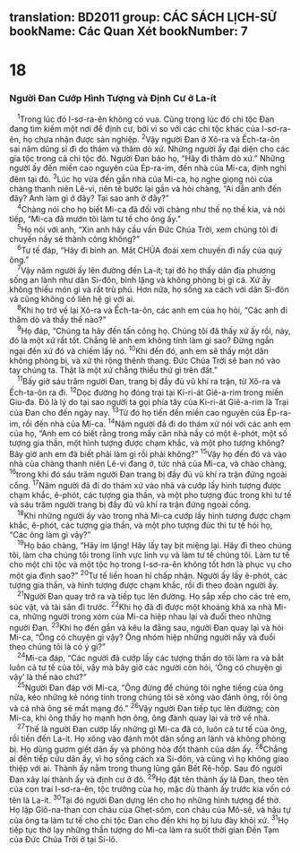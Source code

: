 translation: BD2011
group: CÁC SÁCH LỊCH-SỬ
bookName: Các Quan Xét 
bookNumber: 7
-------

<div class="title"><h1>18</h1><h3>Người Ðan Cướp Hình Tượng và Ðịnh Cư ở La-ít</h3></div>
<span class="verse cac_18_1"> <sup>1</sup>Trong lúc đó I-sơ-ra-ên không có vua. Cũng trong lúc đó chi tộc Ðan đang tìm kiếm một nơi để định cư, bởi vì so với các chi tộc khác của I-sơ-ra-ên, họ chưa nhận được sản nghiệp. </span>
<span class="verse cac_18_2"><sup>2</sup>Vậy người Ðan ở Xô-ra và Ếch-ta-ôn sai năm dũng sĩ đi do thám và thăm dò xứ. Những người ấy đại diện cho các gia tộc trong cả chi tộc đó. Người Ðan bảo họ, “Hãy đi thăm dò xứ.” Những người ấy đến miền cao nguyên của Ép-ra-im, đến nhà của Mi-ca, định nghỉ đêm tại đó. </span>
<span class="verse cac_18_3"><sup>3</sup>Lúc họ vừa đến gần nhà của Mi-ca, họ nghe giọng nói của chàng thanh niên Lê-vi, nên tẽ bước lại gần và hỏi chàng, “Ai dẫn anh đến đây? Anh làm gì ở đây? Tại sao anh ở đây?”<br/></span>
<span class="verse cac_18_4"> <sup>4</sup>Chàng nói cho họ biết Mi-ca đã đối với chàng như thế nọ thế kia, và nói tiếp, “Mi-ca đã mướn tôi làm tư tế cho ông ấy.”<br/></span>
<span class="verse cac_18_5"> <sup>5</sup>Họ nói với anh, “Xin anh hãy cầu vấn Ðức Chúa Trời, xem chúng tôi đi chuyến nầy sẽ thành công không?”<br/></span>
<span class="verse cac_18_6"> <sup>6</sup>Tư tế đáp, “Hãy đi bình an. Mắt CHÚA đoái xem chuyến đi nầy của quý ông.”<br/></span>
<span class="verse cac_18_7"> <sup>7</sup>Vậy năm người ấy lên đường đến La-ít; tại đó họ thấy dân địa phương sống an lành như dân Si-đôn, bình lặng và không phòng bị gì cả. Xứ ấy không thiếu món gì và rất trù phú. Hơn nữa, họ sống xa cách với dân Si-đôn và cũng không có liên hệ gì với ai.<br/></span>
<span class="verse cac_18_8"> <sup>8</sup>Khi họ trở về lại Xô-ra và Ếch-ta-ôn, các anh em của họ hỏi, “Các anh đi thăm dò và thấy thế nào?”<br/></span>
<span class="verse cac_18_9"> <sup>9</sup>Họ đáp, “Chúng ta hãy đến tấn công họ. Chúng tôi đã thấy xứ ấy rồi, này, đó là một xứ rất tốt. Chẳng lẽ anh em không tính làm gì sao? Ðừng ngần ngại đến xứ đó và chiếm lấy nó. </span>
<span class="verse cac_18_10"><sup>10</sup>Khi đến đó, anh em sẽ thấy một dân không phòng bị, và xứ thì rộng thênh thang. Ðức Chúa Trời sẽ ban nó vào tay chúng ta. Thật là một xứ chẳng thiếu thứ gì trên đất.”<br/></span>
<span class="verse cac_18_11"> <sup>11</sup>Bấy giờ sáu trăm người Ðan, trang bị đầy đủ vũ khí ra trận, từ Xô-ra và Ếch-ta-ôn ra đi. </span>
<span class="verse cac_18_12"><sup>12</sup>Dọc đường họ đóng trại tại Ki-ri-át Giê-a-rim trong miền Giu-đa. Ðó là lý do tại sao người ta gọi phía tây của Ki-ri-át Giê-a-rim là Trại của Ðan cho đến ngày nay. </span>
<span class="verse cac_18_13"><sup>13</sup>Từ đó họ tiến đến miền cao nguyên của Ép-ra-im, rồi đến nhà của Mi-ca. </span>
<span class="verse cac_18_14"><sup>14</sup>Năm người đã đi do thám xứ nói với các anh em của họ, “Anh em có biết rằng trong mấy căn nhà nầy có một ê-phót, một số tượng gia thần, một hình tượng được chạm khắc, và một pho tượng không? Bây giờ anh em đã biết phải làm gì rồi phải không?” </span>
<span class="verse cac_18_15"><sup>15</sup>Vậy họ đến đó và vào nhà của chàng thanh niên Lê-vi đang ở, tức nhà của Mi-ca, và chào chàng, </span>
<span class="verse cac_18_16"><sup>16</sup>trong khi đó sáu trăm người Ðan trang bị đầy đủ vũ khí ra trận đứng ngoài cổng. </span>
<span class="verse cac_18_17"><sup>17</sup>Năm người đã đi do thám xứ vào nhà và cướp lấy hình tượng được chạm khắc, ê-phót, các tượng gia thần, và một pho tượng đúc trong khi tư tế và sáu trăm người trang bị đầy đủ vũ khí ra trận đứng ngoài cổng.<br/></span>
<span class="verse cac_18_18"> <sup>18</sup>Khi những người ấy vào trong nhà Mi-ca cướp lấy hình tượng được chạm khắc, ê-phót, các tượng gia thần, và một pho tượng đúc thì tư tế hỏi họ, “Các ông làm gì vậy?”<br/></span>
<span class="verse cac_18_19"> <sup>19</sup>Họ bảo chàng, “Hãy im lặng! Hãy lấy tay bịt miệng lại. Hãy đi theo chúng tôi, làm cha chúng tôi trong lĩnh vực linh vụ và làm tư tế chúng tôi. Làm tư tế cho một chi tộc và một tộc họ trong I-sơ-ra-ên không tốt hơn là phục vụ cho một gia đình sao?” </span>
<span class="verse cac_18_20"><sup>20</sup>Tư tế liền hoan hỉ chấp nhận. Người ấy lấy ê-phót, các tượng gia thần, và hình tượng được chạm khắc, rồi đi theo đoàn người ấy.<br/></span>
<span class="verse cac_18_21"> <sup>21</sup>Người Ðan quay trở ra và tiếp tục lên đường. Họ sắp xếp cho các trẻ em, súc vật, và tài sản đi trước. </span>
<span class="verse cac_18_22"><sup>22</sup>Khi họ đã đi được một khoảng khá xa nhà Mi-ca, những người trong xóm của Mi-ca hiệp nhau lại và đuổi theo những người Ðan. </span>
<span class="verse cac_18_23"><sup>23</sup>Khi họ đến gần và kêu la đằng sau, người Ðan quay lại và hỏi Mi-ca, “Ông có chuyện gì vậy? Ông nhóm hiệp những người nầy và đuổi theo chúng tôi là có ý gì?”<br/></span>
<span class="verse cac_18_24"> <sup>24</sup>Mi-ca đáp, “Các người đã cướp lấy các tượng thần do tôi làm ra và bắt luôn cả tư tế của tôi, vậy mà bây giờ các người còn hỏi, ‘Ông có chuyện gì vậy’ là thế nào chứ?”<br/></span>
<span class="verse cac_18_25"> <sup>25</sup>Người Ðan đáp với Mi-ca, “Ông đừng để chúng tôi nghe tiếng của ông nữa, kẻo những kẻ nóng tính trong chúng tôi sẽ xông vào đánh ông, rồi ông và cả nhà ông sẽ mất mạng đó.” </span>
<span class="verse cac_18_26"><sup>26</sup>Vậy người Ðan tiếp tục lên đường; còn Mi-ca, khi ông thấy họ mạnh hơn ông, ông đành quay lại và trở về nhà.<br/></span>
<span class="verse cac_18_27"> <sup>27</sup>Thế là người Ðan cướp lấy những gì Mi-ca đã có, luôn cả tư tế của ông, rồi tiến đến La-ít. Họ xông vào đánh một dân sống an lành và không phòng bị. Họ dùng gươm giết dân ấy và phỏng hỏa đốt thành của dân ấy. </span>
<span class="verse cac_18_28"><sup>28</sup>Chẳng ai đến tiếp cứu dân ấy, vì họ sống cách xa Si-đôn, và cũng vì họ không giao thiệp với ai. Thành ấy nằm trong thung lũng gần Bết Rê-hốp. Sau đó người Ðan xây lại thành ấy và định cư ở đó. </span>
<span class="verse cac_18_29"><sup>29</sup>Họ đặt tên thành ấy là Ðan, theo tên của con trai I-sơ-ra-ên, tộc trưởng của họ, mặc dù thành ấy trước kia vốn có tên là La-ít. </span>
<span class="verse cac_18_30"><sup>30</sup>Tại đó người Ðan dựng lên cho họ những hình tượng để thờ. Họ lập Giô-na-than con cháu của Ghẹt-sôm, con cháu của Mô-sê, và hậu tự của ông ta làm tư tế cho chi tộc Ðan cho đến khi họ bị lưu đày khỏi xứ. </span>
<span class="verse cac_18_31"><sup>31</sup>Họ tiếp tục thờ lạy những thần tượng do Mi-ca làm ra suốt thời gian Ðền Tạm của Ðức Chúa Trời ở tại Si-lô. <br/></span>

